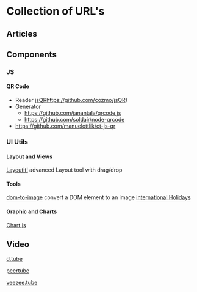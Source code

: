 Collection of URL's
===================

## Articles

## Components

### JS

#### QR Code
- Reader [jsQR]( )https://github.com/cozmo/jsQR)
- Generator 
    - https://github.com/janantala/qrcode.js
    - https://github.com/soldair/node-qrcode
- https://github.com/manuelottlik/ct-js-qr

### UI Utils

#### Layout and Views

[Layoutit!](https://layoutit.com/)  advanced Layout tool with drag/drop

#### Tools
[dom-to-image](https://github.com/tsayen/dom-to-image)  convert a DOM element to an image
[international Holidays](https://github.com/nager/Nager.Date)

#### Graphic and Charts

[Chart.js](https://www.chartjs.org/)

## Video 
[d.tube](https://d.tube/)

[peertube](https://joinpeertube.org/de/)

[veezee.tube](https://veezee.tube/)
